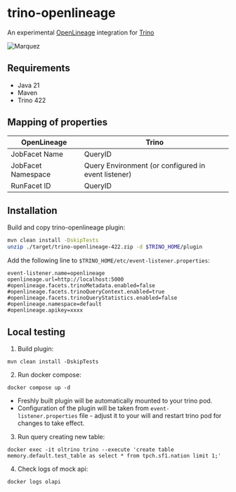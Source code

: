 trino-openlineage
====
An experimental [OpenLineage](https://github.com/OpenLineage/OpenLineage) integration for [Trino](https://github.com/trinodb/trino)

![Marquez](marquez.png)

## Requirements

- Java 21
- Maven
- Trino 422


## Mapping of properties

| OpenLineage        | Trino                                               |
|--------------------|-----------------------------------------------------|
| JobFacet Name      | QueryID                                             |
| JobFacet Namespace | Query Environment (or configured in event listener) |
| RunFacet ID        | QueryID                                             |


## Installation

Build and copy trino-openlineage plugin:

```sh
mvn clean install -DskipTests
unzip ./target/trino-openlineage-422.zip -d $TRINO_HOME/plugin
```

Add the following line to `$TRINO_HOME/etc/event-listener.properties`:

```properties
event-listener.name=openlineage
openlineage.url=http://localhost:5000
#openlineage.facets.trinoMetadata.enabled=false
#openlineage.facets.trinoQueryContext.enabled=true
#openlineage.facets.trinoQueryStatistics.enabled=false
#openlineage.namespace=default
#openlineage.apikey=xxxx
```

## Local testing

1. Build plugin:

```shell
mvn clean install -DskipTests
```

2. Run docker compose:

```shell
docker compose up -d
```

- Freshly built plugin will be automatically mounted to your trino pod. 
- Configuration of the plugin will be taken from `event-listener.properties` file - adjust it to your will and restart trino pod for changes to take effect.

3. Run query creating new table: 

```shell
docker exec -it oltrino trino --execute 'create table memory.default.test_table as select * from tpch.sf1.nation limit 1;'
```

4. Check logs of mock api:

```shell
docker logs olapi
```
